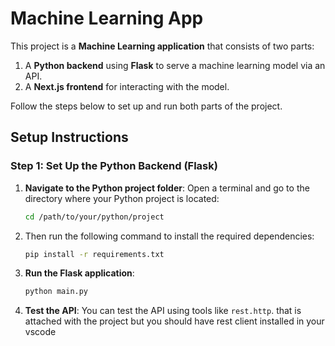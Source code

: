 # Machine Learning App

This project is a **Machine Learning application** that consists of two parts:

1. A **Python backend** using **Flask** to serve a machine learning model via an API.
2. A **Next.js frontend** for interacting with the model.

Follow the steps below to set up and run both parts of the project.

## Setup Instructions

### Step 1: Set Up the Python Backend (Flask)

1. **Navigate to the Python project folder**:
   Open a terminal and go to the directory where your Python project is located:

   ```bash
   cd /path/to/your/python/project

   ```

2. Then run the following command to install the required dependencies:

   ```bash
   pip install -r requirements.txt
   ```

3. **Run the Flask application**:

   ```bash
   python main.py
   ```

4. **Test the API**:
   You can test the API using tools like `rest.http`. that is attached with the project but you should have rest client installed in your vscode
